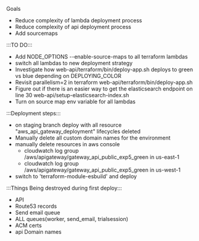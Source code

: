 Goals
- Reduce complexity of lambda deployment process
- Reduce complexity of api deployment process
- Add sourcemaps

:::TO DO:::
- Add NODE_OPTIONS --enable-source-maps to all terraform lambdas
- switch all lambdas to new deployment strategy
- Investigate how web-api/terraform/bin/deploy-app.sh deploys to green vs blue depending on DEPLOYING_COLOR
- Revisit parallelism=2 in terraform web-api/terraform/bin/deploy-app.sh
- Figure out if there is an easier way to get the elasticsearch endpoint on line 30 web-api/setup-elasticsearch-index.sh
- Turn on source map env variable for all lambdas

:::Deployment steps:::
- on staging branch deploy with all resource "aws_api_gateway_deployment" lifecycles deleted
- Manually delete all custom domain names for the environment
- manually delete resources in aws console
  - cloudwatch log group /aws/apigateway/gateway_api_public_exp5_green in us-east-1
  - cloudwatch log group /aws/apigateway/gateway_api_public_exp5_green in us-west-1
- switch to 'terraform-module-esbuild' and deploy





:::Things Being destroyed during first deploy:::
- API
- Route53 records
- Send email queue
- ALL queues(worker, send_email, trialsession)
- ACM certs
- api Domain names
